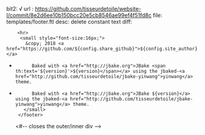 bit2: √
url : https://github.com/tisseurdetoile/website-I/commit/8e2d6ee10b150bcc20e5cb8546ae99ef4f51fd8c
file: templates/footer.ftl
desc: delete constant text
diff: 

        <hr>
         <small style="font-size:16px;">
           &copy; 2018 <a href="https://github.com/${config.share_github}">${config.site_author}.</a>
-           Baked with <a href="http://jbake.org">JBake <span th:text='${version}'>${version}</span></a> using the jbaked-<a href="http://github.com/tisseurdetoile/jbake-yinwang">yinwang</a> theme.
+           Baked with <a href="http://jbake.org">JBake ${version}</a> using the jbaked-<a href="http://github.com/tisseurdetoile/jbake-yinwang">yinwang</a> theme.
         </small>
       </footer>
     </div> <#-- closes the outer/inner div -->